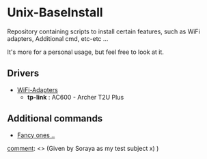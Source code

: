 # Unix-BaseInstall
Repository containing scripts to install certain features, such as WiFi adapters, Additional cmd, etc-etc ... 

It's more for a personal usage, but feel free to look at it.

## Drivers
* [WiFi-Adapters](WiFi-Adapters/WiF_Ad.md)
	* **tp-link** : AC600 - Archer T2U Plus

## Additional commands
* [Fancy ones ..]()







[comment]: <> (Boom)
[comment]: <> (Given by Soraya as my test subject x)  )
